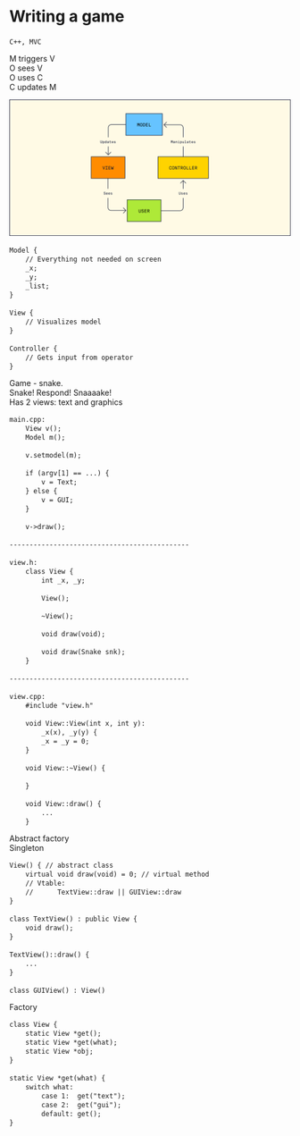 # Writing a game

`C++, MVC`

M triggers V\
O sees V\
O uses C\
C updates M

<img src="https://raw.githubusercontent.com/Codecademy/articles/0b631b51723fbb3cc652ef5f009082aa71916e63/images/mvc_process.svg">

```
Model {
    // Everything not needed on screen
    _x;
    _y;
    _list;
}

View {
    // Visualizes model
}

Controller {
    // Gets input from operator
}
```

Game - snake.\
Snake! Respond! Snaaaake!\
Has 2 views: text and graphics

```
main.cpp:
    View v();
    Model m();
    
    v.setmodel(m);
    
    if (argv[1] == ...) {
        v = Text;
    } else {
        v = GUI;
    }

    v->draw();

---------------------------------------------

view.h:
    class View {
        int _x, _y;
        
        View();
        
        ~View();
        
        void draw(void);

        void draw(Snake snk);
    }

---------------------------------------------

view.cpp:
    #include "view.h"

    void View::View(int x, int y):
        _x(x), _y(y) {
        _x = _y = 0;
    }

    void View::~View() {

    }

    void View::draw() {
        ...
    }
```

Abstract factory\
Singleton

```
View() { // abstract class
    virtual void draw(void) = 0; // virtual method
    // Vtable:
    //      TextView::draw || GUIView::draw
}

class TextView() : public View {
    void draw();
}

TextView()::draw() {
    ...
}

class GUIView() : View()

```
Factory
```
class View {
    static View *get();
    static View *get(what);
    static View *obj;
}

static View *get(what) {
    switch what:
        case 1:  get("text");
        case 2:  get("gui");
        default: get();
}

```
